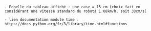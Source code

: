 	- Echelle du tableau affiché : une case = 15 cm (choix fait en considérant une vitesse standard du robotà 1.08km/h, soit 30cm/s) 

	- lien documentation module time : https://docs.python.org/fr/3/library/time.html#functions
